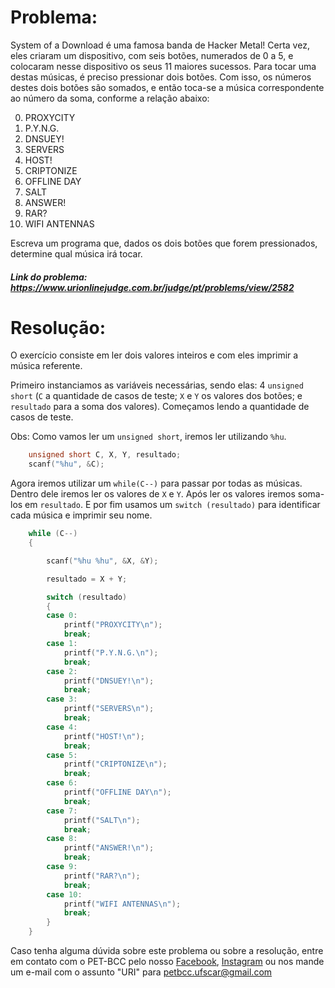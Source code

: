 # Problema:
System of a Download é uma famosa banda de Hacker Metal! Certa vez, eles criaram um dispositivo, com seis botões, numerados de 0 a 5, e colocaram nesse dispositivo os seus 11 maiores sucessos. Para tocar uma destas músicas, é preciso pressionar dois botões. Com isso, os números destes dois botões são somados, e então toca-se a música correspondente ao número da soma, conforme a relação abaixo:

0. PROXYCITY
1. P.Y.N.G.
2. DNSUEY!
3. SERVERS
4. HOST!
5. CRIPTONIZE
6. OFFLINE DAY
7. SALT
8. ANSWER!
9. RAR?
10. WIFI ANTENNAS

Escreva um programa que, dados os dois botões que forem pressionados, determine qual música irá tocar.

##### Link do problema: https://www.urionlinejudge.com.br/judge/pt/problems/view/2582
 
# Resolução:
O exercício consiste em ler dois valores inteiros e com eles imprimir a música referente.

Primeiro instanciamos as variáveis necessárias, sendo elas: 4 `unsigned short` (`C` a quantidade de casos de teste; `X` e `Y` os valores dos botões; e `resultado` para a soma dos valores).
Começamos lendo a quantidade de casos de teste.

Obs: Como vamos ler um `unsigned short`, iremos ler utilizando `%hu`.

```c
	unsigned short C, X, Y, resultado;
	scanf("%hu", &C);
```
 
Agora iremos utilizar um `while(C--)` para passar por todas as músicas. Dentro dele iremos ler os valores de `X` e `Y`. Após ler os valores iremos soma-los em `resultado`. E por fim usamos um `switch (resultado)` para identificar cada música e imprimir seu nome.

```c
    while (C--)
	{

		scanf("%hu %hu", &X, &Y);

		resultado = X + Y;

		switch (resultado)
		{
		case 0:
			printf("PROXYCITY\n");
			break;
		case 1:
			printf("P.Y.N.G.\n");
			break;
		case 2:
			printf("DNSUEY!\n");
			break;
		case 3:
			printf("SERVERS\n");
			break;
		case 4:
			printf("HOST!\n");
			break;
		case 5:
			printf("CRIPTONIZE\n");
			break;
		case 6:
			printf("OFFLINE DAY\n");
			break;
		case 7:
			printf("SALT\n");
			break;
		case 8:
			printf("ANSWER!\n");
			break;
		case 9:
			printf("RAR?\n");
			break;
		case 10:
			printf("WIFI ANTENNAS\n");
			break;
		}
	}
```


Caso tenha alguma dúvida sobre este problema ou sobre a resolução, entre em contato com o PET-BCC pelo nosso
[Facebook](https://www.facebook.com/petbcc/),
[Instagram](https://www.instagram.com/petbcc.ufscar/)
ou nos mande um e-mail com o assunto "URI" para  petbcc.ufscar@gmail.com



